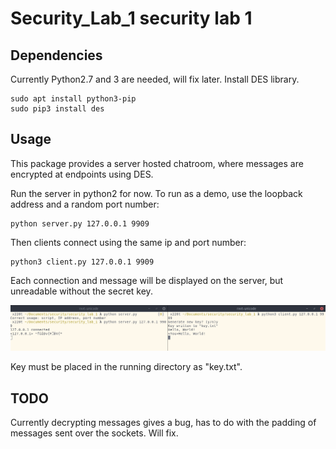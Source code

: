 # Security_Lab_1 security lab 1 

## Dependencies
Currently Python2.7 and 3 are needed, will fix later.
Install DES library.
```
sudo apt install python3-pip
sudo pip3 install des
```

## Usage
This package provides a server hosted chatroom, where messages are encrypted at endpoints using DES.

Run the server in python2 for now.
To run as a demo, use the loopback address and a random port number:
```
python server.py 127.0.0.1 9909
```

Then clients connect using the same ip and port number:
```
python3 client.py 127.0.0.1 9909
```

Each connection and message will be displayed on the server, but unreadable without the secret key.
 
![Screenshot](https://raw.githubusercontent.com/curtisghc/Security_Lab_1/master/Screenshot.png)


Key must be placed in the running directory as "key.txt".

## TODO
Currently decrypting messages gives a bug, has to do with the padding of messages sent over the sockets. Will fix.
